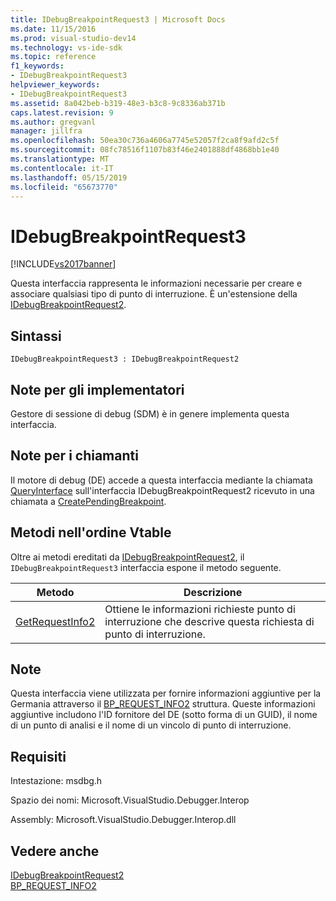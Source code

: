 ```yaml
---
title: IDebugBreakpointRequest3 | Microsoft Docs
ms.date: 11/15/2016
ms.prod: visual-studio-dev14
ms.technology: vs-ide-sdk
ms.topic: reference
f1_keywords:
- IDebugBreakpointRequest3
helpviewer_keywords:
- IDebugBreakpointRequest3
ms.assetid: 8a042beb-b319-48e3-b3c8-9c8336ab371b
caps.latest.revision: 9
ms.author: gregvanl
manager: jillfra
ms.openlocfilehash: 50ea30c736a4606a7745e52057f2ca8f9afd2c5f
ms.sourcegitcommit: 08fc78516f1107b83f46e2401888df4868bb1e40
ms.translationtype: MT
ms.contentlocale: it-IT
ms.lasthandoff: 05/15/2019
ms.locfileid: "65673770"
---
```

# <a name="idebugbreakpointrequest3"></a>IDebugBreakpointRequest3
[!INCLUDE[vs2017banner](../../../includes/vs2017banner.md)]

Questa interfaccia rappresenta le informazioni necessarie per creare e associare qualsiasi tipo di punto di interruzione. È un'estensione della [IDebugBreakpointRequest2](../../../extensibility/debugger/reference/idebugbreakpointrequest2.md).  
  
## <a name="syntax"></a>Sintassi  
  
```  
IDebugBreakpointRequest3 : IDebugBreakpointRequest2  
```  
  
## <a name="notes-for-implementers"></a>Note per gli implementatori  
 Gestore di sessione di debug (SDM) è in genere implementa questa interfaccia.  
  
## <a name="notes-for-callers"></a>Note per i chiamanti  
 Il motore di debug (DE) accede a questa interfaccia mediante la chiamata [QueryInterface](https://msdn.microsoft.com/library/62fce95e-aafa-4187-b50b-e6611b74c3b3) sull'interfaccia IDebugBreakpointRequest2 ricevuto in una chiamata a [CreatePendingBreakpoint](../../../extensibility/debugger/reference/idebugengine2-creatependingbreakpoint.md).  
  
## <a name="methods-in-vtable-order"></a>Metodi nell'ordine Vtable  
 Oltre ai metodi ereditati da [IDebugBreakpointRequest2](../../../extensibility/debugger/reference/idebugbreakpointrequest2.md), il `IDebugBreakpointRequest3` interfaccia espone il metodo seguente.  
  
|Metodo|Descrizione|  
|------------|-----------------|  
|[GetRequestInfo2](../../../extensibility/debugger/reference/idebugbreakpointrequest3-getrequestinfo2.md)|Ottiene le informazioni richieste punto di interruzione che descrive questa richiesta di punto di interruzione.|  
  
## <a name="remarks"></a>Note  
 Questa interfaccia viene utilizzata per fornire informazioni aggiuntive per la Germania attraverso il [BP_REQUEST_INFO2](../../../extensibility/debugger/reference/bp-request-info2.md) struttura. Queste informazioni aggiuntive includono l'ID fornitore del DE (sotto forma di un GUID), il nome di un punto di analisi e il nome di un vincolo di punto di interruzione.  
  
## <a name="requirements"></a>Requisiti  
 Intestazione: msdbg.h  
  
 Spazio dei nomi: Microsoft.VisualStudio.Debugger.Interop  
  
 Assembly: Microsoft.VisualStudio.Debugger.Interop.dll  
  
## <a name="see-also"></a>Vedere anche  
 [IDebugBreakpointRequest2](../../../extensibility/debugger/reference/idebugbreakpointrequest2.md)   
 [BP_REQUEST_INFO2](../../../extensibility/debugger/reference/bp-request-info2.md)
